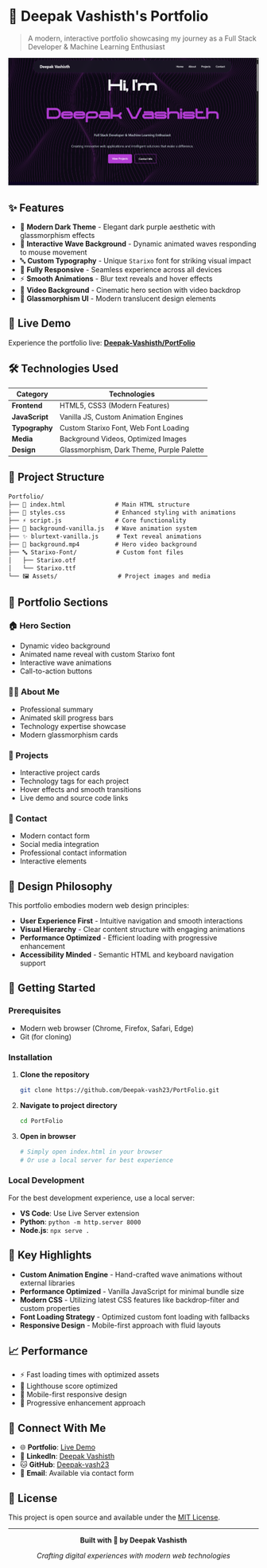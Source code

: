 # 🌟 Deepak Vashisth's Portfolio

> A modern, interactive portfolio showcasing my journey as a Full Stack Developer & Machine Learning Enthusiast

![Preview](image-1.png)

## ✨ Features

- 🎨 **Modern Dark Theme** - Elegant dark purple aesthetic with glassmorphism effects
- 🌊 **Interactive Wave Background** - Dynamic animated waves responding to mouse movement
- 🔤 **Custom Typography** - Unique `Starixo` font for striking visual impact
- 📱 **Fully Responsive** - Seamless experience across all devices
- ⚡ **Smooth Animations** - Blur text reveals and hover effects
- 🎥 **Video Background** - Cinematic hero section with video backdrop
- 💫 **Glassmorphism UI** - Modern translucent design elements

## 🚀 Live Demo

Experience the portfolio live: **[Deepak-Vashisth/PortFolio](https://portfolio-0e1t.onrender.com/)**

## 🛠️ Technologies Used

| Category | Technologies |
|----------|-------------|
| **Frontend** | HTML5, CSS3 (Modern Features) |
| **JavaScript** | Vanilla JS, Custom Animation Engines |
| **Typography** | Custom Starixo Font, Web Font Loading |
| **Media** | Background Videos, Optimized Images |
| **Design** | Glassmorphism, Dark Theme, Purple Palette |

## 📂 Project Structure

```
Portfolio/
├── 📄 index.html              # Main HTML structure
├── 🎨 styles.css              # Enhanced styling with animations
├── ⚡ script.js               # Core functionality
├── 🌊 background-vanilla.js   # Wave animation system
├── ✨ blurtext-vanilla.js     # Text reveal animations
├── 🎥 background.mp4          # Hero video background
├── 🔤 Starixo-Font/           # Custom font files
│   ├── Starixo.otf
│   └── Starixo.ttf
└── 🖼️ Assets/                 # Project images and media
```

## 🎯 Portfolio Sections

### 🏠 Hero Section
- Dynamic video background
- Animated name reveal with custom Starixo font
- Interactive wave animations
- Call-to-action buttons

### 👨‍💻 About Me
- Professional summary
- Animated skill progress bars
- Technology expertise showcase
- Modern glassmorphism cards

### 💼 Projects
- Interactive project cards
- Technology tags for each project
- Hover effects and smooth transitions
- Live demo and source code links

### 📧 Contact
- Modern contact form
- Social media integration
- Professional contact information
- Interactive elements

## 🎨 Design Philosophy

This portfolio embodies modern web design principles:
- **User Experience First** - Intuitive navigation and smooth interactions
- **Visual Hierarchy** - Clear content structure with engaging animations
- **Performance Optimized** - Efficient loading with progressive enhancement
- **Accessibility Minded** - Semantic HTML and keyboard navigation support

## 🚀 Getting Started

### Prerequisites
- Modern web browser (Chrome, Firefox, Safari, Edge)
- Git (for cloning)

### Installation

1. **Clone the repository**
   ```bash
   git clone https://github.com/Deepak-vash23/PortFolio.git
   ```

2. **Navigate to project directory**
   ```bash
   cd PortFolio
   ```

3. **Open in browser**
   ```bash
   # Simply open index.html in your browser
   # Or use a local server for best experience
   ```

### Local Development
For the best development experience, use a local server:
- **VS Code**: Use Live Server extension
- **Python**: `python -m http.server 8000`
- **Node.js**: `npx serve .`

## 🌟 Key Highlights

- **Custom Animation Engine** - Hand-crafted wave animations without external libraries
- **Performance Optimized** - Vanilla JavaScript for minimal bundle size
- **Modern CSS** - Utilizing latest CSS features like backdrop-filter and custom properties
- **Font Loading Strategy** - Optimized custom font loading with fallbacks
- **Responsive Design** - Mobile-first approach with fluid layouts

## 📈 Performance

- ⚡ Fast loading times with optimized assets
- 🎯 Lighthouse score optimized
- 📱 Mobile-first responsive design
- 🔄 Progressive enhancement approach

## 🤝 Connect With Me

- 🌐 **Portfolio**: [Live Demo](https://portfolio-0e1t.onrender.com/)
- 💼 **LinkedIn**: [Deepak Vashisth](https://www.linkedin.com/in/deepak-vashisth)
- 🐱 **GitHub**: [Deepak-vash23](https://github.com/Deepak-vash23)
- 📧 **Email**: Available via contact form

## 📄 License

This project is open source and available under the [MIT License](LICENSE).

---

<div align="center">
  <p><strong>Built with 💜 by Deepak Vashisth</strong></p>
  <p><em>Crafting digital experiences with modern web technologies</em></p>
</div>
